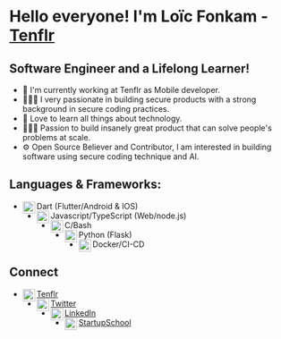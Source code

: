 # Hello everyone! I'm Loïc Fonkam - [Tenflr][website]

## Software Engineer and a Lifelong Learner!

- 📱 I'm currently working at Tenflr as Mobile developer.
- 🕵🏾‍♂️ I very passionate in building secure products with a strong background in secure coding practices.
- 📖 Love to learn all things about technology.
- 👷🏾‍♂️ Passion to build insanely great product that can solve people's problems at scale.
- ⚙ Open Source Believer and Contributor, I am interested in building software using secure coding technique and AI.

## Languages & Frameworks:

- Dart (Flutter/Android & IOS)<img align="left" alt="flutter" width="22px" src="https://cdn.jsdelivr.net/npm/simple-icons@v3/icons/flutter.svg"/>
- Javascript/TypeScript (Web/node.js)<img align="left" alt="javascript" width="22px" src="https://cdn.jsdelivr.net/npm/simple-icons@3.11.0/icons/typescript.svg"/>
- C/Bash <img align="left" alt="swift" width="22px" src="https://cdn.jsdelivr.net/npm/simple-icons@3.11.0/icons/gnubash.svg"/>
- Python (Flask)<img align="left" alt="python" width="22px" src="https://cdn.jsdelivr.net/npm/simple-icons@v3/icons/python.svg"/>
- Docker/CI-CD<img align="left" alt="android" width="22px" src="https://cdn.jsdelivr.net/npm/simple-icons@3.11.0/icons/docker.svg"/>

## Connect

- [Tenflr<img align="left" alt="fonkamloic | Website" width="22px" src="https://collegeplan.tech/assets/img/logo/new-logo.svg"/>][website]
- [Twitter<img align="left" alt="fonkamloic | Twitter" width="22px" src="https://cdn.jsdelivr.net/npm/simple-icons@v3/icons/twitter.svg"/>][twitter]
- [LinkedIn<img align="left" alt="fonkamloic | LinkedIn" width="22px" src="https://cdn.jsdelivr.net/npm/simple-icons@v3/icons/linkedin.svg"/>][linkedin]
- [StartupSchool<img align="left" alt="startupSchool | Instagram" width="22px" src="https://proptechzone.com/wp-content/uploads/2019/10/y_combinator-5f35cf76-ce77-4bfb-a744-160e63f0abf8-1.png"/>][startupschool]

[website]: https://collegeplan.tech

<!--[youtube]: https://youtube.com/c/XcodingwithAlfian -->

[twitter]: https://twitter.com/fonkamloic
[linkedin]: https://linkedin.com/in/fonkamloic
[startupschool]: https://www.startupschool.org/users/edit

